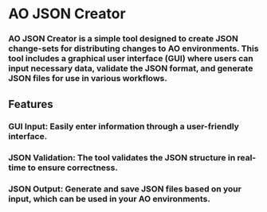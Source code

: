 # AO JSON Creator
### AO JSON Creator is a simple tool designed to create JSON change-sets for distributing changes to AO environments. This tool includes a graphical user interface (GUI) where users can input necessary data, validate the JSON format, and generate JSON files for use in various workflows.

## Features
### GUI Input: Easily enter information through a user-friendly interface.
### JSON Validation: The tool validates the JSON structure in real-time to ensure correctness.
### JSON Output: Generate and save JSON files based on your input, which can be used in your AO environments.
